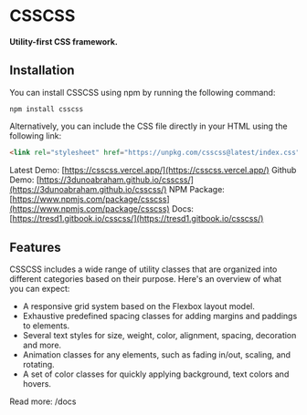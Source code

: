 # CSSCSS
#### Utility-first CSS framework.

## Installation
You can install CSSCSS using npm by running the following command:
```bash
npm install csscss
```
Alternatively, you can include the CSS file directly in your HTML using the following link:
```html
<link rel="stylesheet" href="https://unpkg.com/csscss@latest/index.css">
```

Latest Demo: [https://csscss.vercel.app/](https://csscss.vercel.app/)
Github Demo: [https://3dunoabraham.github.io/csscss/](https://3dunoabraham.github.io/csscss/)
NPM Package: [https://www.npmjs.com/package/csscss](https://www.npmjs.com/package/csscss)
Docs: [https://tresd1.gitbook.io/csscss/](https://tresd1.gitbook.io/csscss/)

## Features
CSSCSS includes a wide range of utility classes that are organized into different categories based on their purpose. Here's an overview of what you can expect:
- A responsive grid system based on the Flexbox layout model.
- Exhaustive predefined spacing classes for adding margins and paddings to elements.
- Several text styles for size, weight, color, alignment, spacing, decoration and more.
- Animation classes for any elements, such as fading in/out, scaling, and rotating.
- A set of color classes for quickly applying background, text colors and hovers.



Read more: /docs